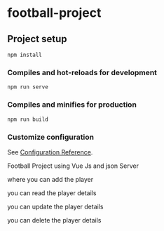 # football-project

## Project setup
```
npm install
```

### Compiles and hot-reloads for development
```
npm run serve
```

### Compiles and minifies for production
```
npm run build
```

### Customize configuration
See [Configuration Reference](https://cli.vuejs.org/config/).

Football Project using Vue Js and json Server

where you can add the player

you can read the player details

you can update the player details

you can delete the player details
